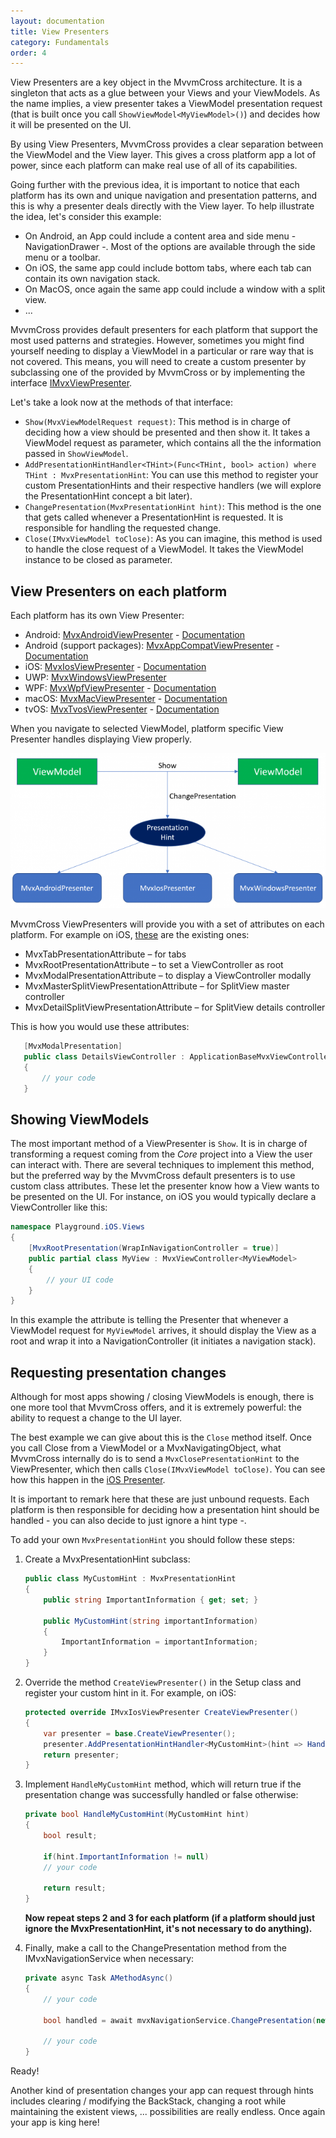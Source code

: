 ```yaml
---
layout: documentation
title: View Presenters
category: Fundamentals
order: 4
---
```


View Presenters are a key object in the MvvmCross architecture. It is a singleton that acts as a glue between your Views and your ViewModels. As the name implies, a view presenter takes a ViewModel presentation request (that is built once you call `ShowViewModel<MyViewModel>()`) and decides how it will be presented on the UI.

By using View Presenters, MvvmCross provides a clear separation between the ViewModel and the View layer. This gives a cross platform app a lot of power, since each platform can make real use of all of its capabilities.

Going further with the previous idea, it is important to notice that each platform has its own and unique navigation and presentation patterns, and this is why a presenter deals directly with the View layer. To help illustrate the idea, let's consider this example:

- On Android, an App could include a content area and side menu - NavigationDrawer -. Most of the options are available through the side menu or a toolbar.
- On iOS, the same app could include bottom tabs, where each tab can contain its own navigation stack.
- On MacOS, once again the same app could include a window with a split view.
- ...

MvvmCross provides default presenters for each platform that support the most used patterns and strategies. However, sometimes you might find yourself needing to display a ViewModel in a particular or rare way that is not covered. This means, you will need to create a custom presenter by subclassing one of the provided by MvvmCross or by implementing the interface [IMvxViewPresenter](https://github.com/MvvmCross/MvvmCross/blob/89eb738f36e600f6e9aa1555e2b4bb6484c553cb/MvvmCross/Core/Core/Views/IMvxViewPresenter.cs).

Let's take a look now at the methods of that interface:

- `Show(MvxViewModelRequest request)`: This method is in charge of deciding how a view should be presented and then show it. It takes a ViewModel request as parameter, which contains all the the information passed in `ShowViewModel`.
- `AddPresentationHintHandler<THint>(Func<THint, bool> action) where THint : MvxPresentationHint`: You can use this method to register your custom PresentationHints and their respective handlers (we will explore the PresentationHint concept a bit later).
- `ChangePresentation(MvxPresentationHint hint)`: This method is the one that gets called whenever a PresentationHint is requested. It is responsible for handling the requested change.
- `Close(IMvxViewModel toClose)`: As you can imagine, this method is used to handle the close request of a ViewModel. It takes the ViewModel instance to be closed as parameter.

## View Presenters on each platform
Each platform has its own View Presenter:
- Android: [MvxAndroidViewPresenter](https://github.com/MvvmCross/MvvmCross/blob/develop/MvvmCross/Droid/Droid/Views/MvxAndroidViewPresenter.cs) - [Documentation](https://www.mvvmcross.com/documentation/platform/android/android-view-presenter)
- Android (support packages): [MvxAppCompatViewPresenter](https://github.com/MvvmCross/MvvmCross/blob/develop/MvvmCross.Android.Support/V7.AppCompat/MvxAppCompatViewPresenter.cs) - [Documentation](https://www.mvvmcross.com/documentation/platform/android/android-view-presenter)
- iOS: [MvxIosViewPresenter](https://github.com/MvvmCross/MvvmCross/blob/develop/MvvmCross/iOS/iOS/Views/Presenters/MvxIosViewPresenter.cs) - [Documentation](https://www.mvvmcross.com/documentation/platform/ios/ios-view-presenter)
- UWP: [MvxWindowsViewPresenter](https://github.com/MvvmCross/MvvmCross/blob/develop/MvvmCross/Platforms/Uap/Presenters/MvxWindowsViewPresenter.cs)
- WPF: [MvxWpfViewPresenter](https://github.com/MvvmCross/MvvmCross/blob/develop/MvvmCross/Platforms/Wpf/Presenters/MvxWpfViewPresenter.cs) - [Documentation](https://www.mvvmcross.com/documentation/platform/wpf/wpf-view-presenter)
- macOS: [MvxMacViewPresenter](https://github.com/MvvmCross/MvvmCross/blob/develop/MvvmCross/Platforms/Mac/Presenters/MvxMacViewPresenter.cs) - [Documentation](https://www.mvvmcross.com/documentation/platform/macos/mac-view-presenter)
- tvOS: [MvxTvosViewPresenter](https://github.com/MvvmCross/MvvmCross/blob/develop/MvvmCross/Platforms/Tvos/Presenters/MvxTvosViewPresenter.cs) - [Documentation](https://www.mvvmcross.com/documentation/platform/tvos/tvos-view-presenter)

When you navigate to selected ViewModel, platform specific View Presenter handles displaying View properly.

 ![View Presenter schema](../../assets/img/ViewPresenterSchema.png)

MvvmCross ViewPresenters will provide you with a set of attributes on each platform. For example on iOS, [these](https://github.com/MvvmCross/MvvmCross/tree/develop/MvvmCross/iOS/iOS/Views/Presenters/Attributes) are the existing ones: 

- MvxTabPresentationAttribute – for tabs
- MvxRootPresentationAttribute – to set a ViewController as root
- MvxModalPresentationAttribute – to display a ViewController modally
- MvxMasterSplitViewPresentationAttribute – for SplitView master controller
- MvxDetailSplitViewPresentationAttribute – for SplitView details controller

This is how you would use these attributes:

 ```c#
    [MvxModalPresentation]
    public class DetailsViewController : ApplicationBaseMvxViewController<DetailsViewModel>
    {
        // your code 
    }
```

## Showing ViewModels
The most important method of a ViewPresenter is `Show`. It is in charge of transforming a request coming from the _Core_ project into a View the user can interact with.
There are several techniques to implement this method, but the preferred way by the MvvmCross default presenters is to use custom class attributes. These let the presenter know how a View wants to be presented on the UI. For instance, on iOS you would typically declare a ViewController like this:

```c#
namespace Playground.iOS.Views
{
    [MvxRootPresentation(WrapInNavigationController = true)]
    public partial class MyView : MvxViewController<MyViewModel>
    {
        // your UI code
    }
}
```

In this example the attribute is telling the Presenter that whenever a ViewModel request for `MyViewModel` arrives, it should display the View as a root and wrap it into a NavigationController (it initiates a navigation stack).

## Requesting presentation changes
Although for most apps showing / closing ViewModels is enough, there is one more tool that MvvmCross offers, and it is extremely powerful: the ability to request a change to the UI layer.

The best example we can give about this is the `Close` method itself. Once you call Close from a ViewModel or a MvxNavigatingObject, what MvvmCross internally do is to send a `MvxClosePresentationHint` to the ViewPresenter, which then calls `Close(IMvxViewModel toClose)`. You can see how this happen in the [iOS Presenter](https://github.com/MvvmCross/MvvmCross/blob/b4ca1f492b996c9a836f494b7873033336ea83de/MvvmCross/iOS/iOS/Views/Presenters/MvxIosViewPresenter.cs#L67).

It is important to remark here that these are just unbound requests. Each platform is then responsible for deciding how a presentation hint should be handled - you can also decide to just ignore a hint type -.

To add your own `MvxPresentationHint` you should follow these steps:

1. Create a MvxPresentationHint subclass:

    ```c#
    public class MyCustomHint : MvxPresentationHint
    {
        public string ImportantInformation { get; set; }

        public MyCustomHint(string importantInformation)
        {
            ImportantInformation = importantInformation;
        }
    }
    ```

2. Override the method `CreateViewPresenter()` in the Setup class and register your custom hint in it. For example, on iOS:
    ```c#
    protected override IMvxIosViewPresenter CreateViewPresenter()
    {
        var presenter = base.CreateViewPresenter();
        presenter.AddPresentationHintHandler<MyCustomHint>(hint => HandleMyCustomHint(hint));
        return presenter;
    }
    ```

3. Implement `HandleMyCustomHint` method, which will return true if the presentation change was successfully handled or false otherwise:
    ```c#
    private bool HandleMyCustomHint(MyCustomHint hint)
    {
        bool result;

        if(hint.ImportantInformation != null)
        // your code

        return result;
    }
    ```
    **Now repeat steps 2 and 3 for each platform (if a platform should just ignore the MvxPresentationHint, it's not necessary to do anything).**

4. Finally, make a call to the ChangePresentation method from the IMvxNavigationService when necessary:
    ```c#
    private async Task AMethodAsync()
    {
        // your code

        bool handled = await mvxNavigationService.ChangePresentation(new MyCustomHint("example"));

        // your code
    }
    ```

Ready!


Another kind of presentation changes your app can request through hints includes clearing / modifying the BackStack, changing a root while maintaining the existent views, ... possibilities are really endless. Once again your app is king here!
